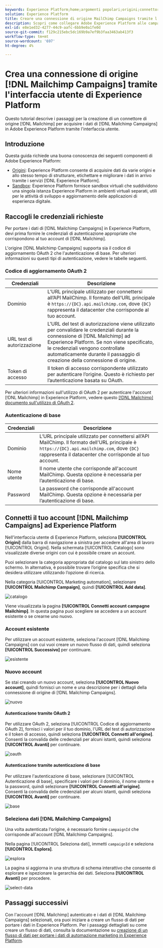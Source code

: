 ```yaml
---
keywords: Experience Platform;home;argomenti popolari;origini;connettori;source connectors;sources sdk;sdk;SDK
solution: Experience Platform
title: Creare una connessione di origine MailChimp Campaigns tramite l’interfaccia utente di Experience Platform
description: Scopri come collegare Adobe Experience Platform alle campagne MailChimp utilizzando l’interfaccia utente di Experience Platform.
exl-id: e8e1ed32-4277-44c9-aafc-6bb9e0a1fe0d
source-git-commit: f129c215ebc5dc169b9a7ef9b3faa3463ab413f3
workflow-type: tm+mt
source-wordcount: '697'
ht-degree: 4%

---
```


# Crea una connessione di origine [!DNL Mailchimp Campaigns] tramite l&#39;interfaccia utente di Experience Platform

Questo tutorial descrive i passaggi per la creazione di un connettore di origine [!DNL Mailchimp] per acquisire i dati di [!DNL Mailchimp Campaigns] in Adobe Experience Platform tramite l&#39;interfaccia utente.

## Introduzione

Questa guida richiede una buona conoscenza dei seguenti componenti di Adobe Experience Platform:

* [Origini](../../../../home.md): Experience Platform consente di acquisire dati da varie origini e allo stesso tempo di strutturare, etichettare e migliorare i dati in arrivo tramite i servizi [!DNL Experience Platform].
* [Sandbox](../../../../../sandboxes/home.md): Experience Platform fornisce sandbox virtuali che suddividono una singola istanza Experience Platform in ambienti virtuali separati, utili per le attività di sviluppo e aggiornamento delle applicazioni di esperienza digitale.

## Raccogli le credenziali richieste

Per portare i dati di [!DNL Mailchimp Campaigns] in Experience Platform, devi prima fornire le credenziali di autenticazione appropriate che corrispondono al tuo account di [!DNL Mailchimp].

L&#39;origine [!DNL Mailchimp Campaigns] supporta sia il codice di aggiornamento OAuth 2 che l&#39;autenticazione di base. Per ulteriori informazioni su questi tipi di autenticazione, vedere le tabelle seguenti.

### Codice di aggiornamento OAuth 2

| Credenziali | Descrizione |
| --- | --- |
| Dominio | L’URL principale utilizzato per connettersi all’API MailChimp. Il formato dell&#39;URL principale è `https://{DC}.api.mailchimp.com`, dove `{DC}` rappresenta il datacenter che corrisponde al tuo account. |
| URL test di autorizzazione | L&#39;URL del test di autorizzazione viene utilizzato per convalidare le credenziali durante la connessione di [!DNL Mailchimp] ad Experience Platform. Se non viene specificato, le credenziali vengono controllate automaticamente durante il passaggio di creazione della connessione di origine. |
| Token di accesso | Il token di accesso corrispondente utilizzato per autenticare l’origine. Questo è richiesto per l’autenticazione basata su OAuth. |

Per ulteriori informazioni sull&#39;utilizzo di OAuth 2 per autenticare l&#39;account [!DNL Mailchimp] in Experience Platform, vedere questo [[!DNL Mailchimp] documento sull&#39;utilizzo di OAuth 2](https://mailchimp.com/developer/marketing/guides/access-user-data-oauth-2/).

### Autenticazione di base

| Credenziali | Descrizione |
| --- | --- |
| Dominio | L’URL principale utilizzato per connettersi all’API MailChimp. Il formato dell&#39;URL principale è `https://{DC}.api.mailchimp.com`, dove `{DC}` rappresenta il datacenter che corrisponde al tuo account. |
| Nome utente | Il nome utente che corrisponde all&#39;account MailChimp. Questa opzione è necessaria per l’autenticazione di base. |
| Password | La password che corrisponde all&#39;account MailChimp. Questa opzione è necessaria per l’autenticazione di base. |

## Connetti il tuo account [!DNL Mailchimp Campaigns] ad Experience Platform

Nell&#39;interfaccia utente di Experience Platform, seleziona **[!UICONTROL Origini]** dalla barra di navigazione a sinistra per accedere all&#39;area di lavoro [!UICONTROL Origini]. Nella schermata [!UICONTROL Catalogo] sono visualizzate diverse origini con cui è possibile creare un account.

Puoi selezionare la categoria appropriata dal catalogo sul lato sinistro dello schermo. In alternativa, è possibile trovare l’origine specifica che si desidera utilizzare utilizzando l’opzione di ricerca.

Nella categoria [!UICONTROL Marketing automation], selezionare **[!UICONTROL Mailchimp Campaign]**, quindi **[!UICONTROL Add data]**.

![catalogo](../../../../images/tutorials/create/mailchimp-campaigns/catalog.png)

Viene visualizzata la pagina **[!UICONTROL Connetti account campagne Mailchimp]**. In questa pagina puoi scegliere se accedere a un account esistente o se crearne uno nuovo.

### Account esistente

Per utilizzare un account esistente, seleziona l&#39;account [!DNL Mailchimp Campaigns] con cui vuoi creare un nuovo flusso di dati, quindi seleziona **[!UICONTROL Successivo]** per continuare.

![esistente](../../../../images/tutorials/create/mailchimp-campaigns/existing.png)

### Nuovo account

Se stai creando un nuovo account, seleziona **[!UICONTROL Nuovo account]**, quindi fornisci un nome e una descrizione per i dettagli della connessione di origine di [!DNL Mailchimp Campaigns].

![nuovo](../../../../images/tutorials/create/mailchimp-campaigns/new.png)

#### Autenticazione tramite OAuth 2

Per utilizzare OAuth 2, seleziona [!UICONTROL Codice di aggiornamento OAuth 2], fornisci i valori per il tuo dominio, l&#39;URL del test di autorizzazione e il token di accesso, quindi seleziona **[!UICONTROL Connetti all&#39;origine]**. Consenti la convalida delle credenziali per alcuni istanti, quindi seleziona **[!UICONTROL Avanti]** per continuare.

![oauth](../../../../images/tutorials/create/mailchimp-campaigns/oauth.png)

#### Autenticazione tramite autenticazione di base

Per utilizzare l&#39;autenticazione di base, selezionare [!UICONTROL Autenticazione di base], specificare i valori per il dominio, il nome utente e la password, quindi selezionare **[!UICONTROL Connetti all&#39;origine]**. Consenti la convalida delle credenziali per alcuni istanti, quindi seleziona **[!UICONTROL Avanti]** per continuare.

![base](../../../../images/tutorials/create/mailchimp-campaigns/basic.png)

### Seleziona dati [!DNL Mailchimp Campaigns]

Una volta autenticata l&#39;origine, è necessario fornire `campaignId` che corrisponde all&#39;account [!DNL Mailchimp Campaigns].

Nella pagina [!UICONTROL Seleziona dati], immetti `campaignId` e seleziona **[!UICONTROL Esplora]**.

![esplora](../../../../images/tutorials/create/mailchimp-campaigns/explore.png)

La pagina si aggiorna in una struttura di schema interattivo che consente di esplorare e ispezionare la gerarchia dei dati. Seleziona **[!UICONTROL Avanti]** per procedere.

![select-data](../../../../images/tutorials/create/mailchimp-campaigns/select-data.png)

## Passaggi successivi

Con l&#39;account [!DNL Mailchimp] autenticato e i dati di [!DNL Mailchimp Campaigns] selezionati, ora puoi iniziare a creare un flusso di dati per portare i dati in Experience Platform. Per i passaggi dettagliati su come creare un flusso di dati, consulta la documentazione su [creazione di un flusso di dati per portare i dati di automazione marketing in Experience Platform](../../dataflow/marketing-automation.md).
